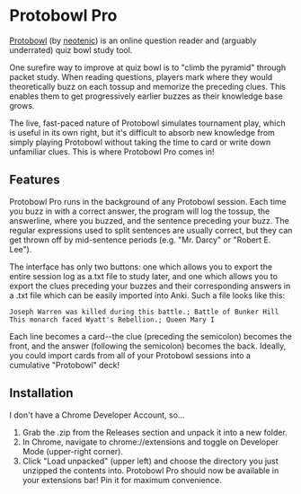 # Protobowl Pro
[Protobowl](https://protobowl.com) (by [neotenic](https://github.com/neotenic/protobowl)) is an online question reader and (arguably underrated) quiz bowl study tool.

One surefire way to improve at quiz bowl is to "climb the pyramid" through packet study. When reading questions, players mark where they would theoretically buzz on each tossup and memorize the preceding clues. This enables them to get progressively earlier buzzes as their knowledge base grows.

The live, fast-paced nature of Protobowl simulates tournament play, which is useful in its own right, but it's difficult to absorb new knowledge from simply playing Protobowl without taking the time to card or write down unfamiliar clues. This is where Protobowl Pro comes in!

## Features
Protobowl Pro runs in the background of any Protobowl session. Each time you buzz in with a correct answer, the program will log the tossup, the answerline, where you buzzed, and the sentence preceding your buzz. The regular expressions used to split sentences are usually correct, but they can get thrown off by mid-sentence periods (e.g. "Mr. Darcy" or "Robert E. Lee").

The interface has only two buttons: one which allows you to export the entire session log as a.txt file to study later, and one which allows you to export the clues preceding your buzzes and their corresponding answers in a .txt file which can be easily imported into Anki. Such a file looks like this:
```
Joseph Warren was killed during this battle.; Battle of Bunker Hill
This monarch faced Wyatt's Rebellion.; Queen Mary I
```
Each line becomes a card--the clue (preceding the semicolon) becomes the front, and the answer (following the semicolon) becomes the back. Ideally, you could import cards from all of your Protobowl sessions into a cumulative "Protobowl" deck!

## Installation
I don't have a Chrome Developer Account, so...
1. Grab the .zip from the Releases section and unpack it into a new folder.
2. In Chrome, navigate to chrome://extensions and toggle on Developer Mode (upper-right corner). 
3. Click "Load unpacked" (upper left) and choose the directory you just unzipped the contents into. Protobowl Pro should now be available in your extensions bar! Pin it for maximum convenience.
